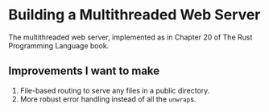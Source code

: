 # Building a Multithreaded Web Server

The multithreaded web server, implemented as in Chapter 20 of The Rust Programming Language book.

## Improvements I want to make

1. File-based routing to serve any files in a public directory.
1. More robust error handling instead of all the `unwrap`s.
